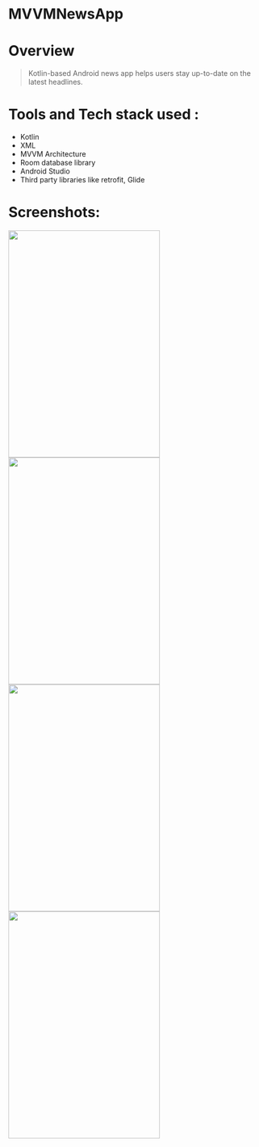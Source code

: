 # MVVMNewsApp

# Overview
> Kotlin-based Android news app helps users stay up-to-date on the latest headlines.

# Tools and Tech stack used :
- Kotlin
- XML
- MVVM Architecture
- Room database library
- Android Studio
- Third party libraries like retrofit, Glide

# Screenshots:

<a href="url"><img src="https://user-images.githubusercontent.com/61715367/204169968-217b7efa-279d-42d3-8e2c-5e368413e79c.png" align="left" height="450" width="300" ></a>

<a href="url"><img src="https://user-images.githubusercontent.com/61715367/204169978-1ede59e2-72fe-4303-8f7e-09360047c57a.png" align="left" height="450" width="300" ></a>

<a href="url"><img src="https://user-images.githubusercontent.com/61715367/204169982-58736d32-8d33-4c17-afe7-b18d2413a6fa.png" align="left" height="450" width="300" ></a>

<a href="url"><img src="https://user-images.githubusercontent.com/61715367/204169985-ad469f31-790a-42fd-8a8d-38302ecafa83.png" align="left" height="450" width="300" ></a>

